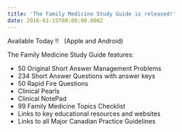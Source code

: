 ```yaml
---
title: 'The Family Medicine Study Guide is released!'
date: 2016-01-15T08:00:00.000Z
---
```


Available Today !! &nbsp; (Apple and Android)

The Family Medicine Study Guide features:

* 50 Original Short Answer Management Problems
* 234 Short Answer Questions with answer keys
* 50 Rapid Fire Questions
* Clinical Pearls
* Clinical NotePad
* 99 Family Medicine Topics Checklist
* Links to key educational resources and websites
* Links to all Major Canadian Practice Guidelines
